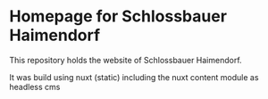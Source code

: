 # Homepage for Schlossbauer Haimendorf

This repository holds the website of Schlossbauer Haimendorf.

It was build using nuxt (static) including the nuxt content module as headless cms
